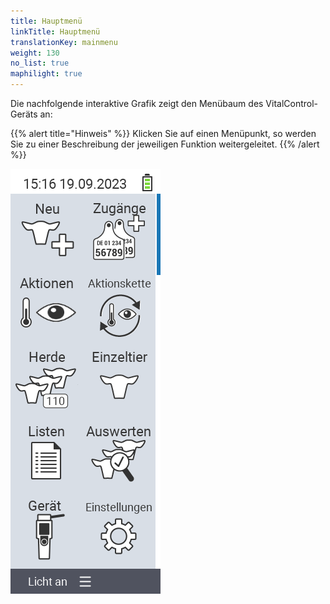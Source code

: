 ```yaml
---
title: Hauptmenü
linkTitle: Hauptmenü
translationKey: mainmenu
weight: 130
no_list: true
maphilight: true
---
```

Die nachfolgende interaktive Grafik zeigt den Menübaum des VitalControl-Geräts an:

{{% alert title="Hinweis" %}}
Klicken Sie auf einen Menüpunkt, so werden Sie zu einer Beschreibung der jeweiligen Funktion weitergeleitet.
{{% /alert %}}

<img src="bilder/hauptmenue.png" alt="VitalControl Hauptmenü" title="Hauptmenü" usemap="#workmap" class="maphilight">

<map name="workmap">
  <area shape="rect" coords="3,40,116,160" alt="Neu" title="Neue Tiere anlegen&#10;Mausklick: zur Dokumentation" href="/docs/neu/">
  <area shape="rect" coords="0,160,116,280" alt="Aktionen" title="Aktionen am Tier&#10;Mausklick: zur Dokumentation" href="/docs/aktionen/">
  <area shape="rect" coords="0,280,116,400" alt="Herde" title="Herdenmenü&#10;Mausklick: zur Dokumentation" href="/docs/herde/">
  <area shape="rect" coords="0,400,116,520" alt="Listen" title="Tierlisten&#10;Mausklick: zur Dokumentation" href="/docs/listen/">
  <area shape="rect" coords="0,520,116,640" alt="Gerät" title="Gerät&#10;Mausklick: zur Dokumentation" href="/docs/geraet/">

  <area shape="rect" coords="116,40,232,160" alt="Zugänge" title="Zugänge von Tieren&#10;Mausklick: zur Dokumentation" href="/docs/zugaenge/">
  <area shape="rect" coords="116,160,232,280" alt="Aktionskette" title="Aktionskette&#10;Mausklick: zur Dokumentation" href="/docs/aktionskette/">
  <area shape="rect" coords="116,280,232,400" alt="Einzeltier" title="Einzeltier&#10;Mausklick: zur Dokumentation" href="/docs/einzeltier/">
  <area shape="rect" coords="116,400,232,520" alt="Auswerten" title="Auswerten&#10;Mausklick: zur Dokumentation" href="/docs/auswertung/">
  <area shape="rect" coords="116,520,232,640" alt="Einstellungen" title="Einstellungen&#10;Mausklick: zur Dokumentation" href="/docs/einstellungen/">
</map>
